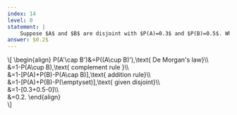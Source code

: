```yaml
---
index: 14
level: 0
statement: | 
    Suppose $A$ and $B$ are disjoint with $P(A)=0.3$ and $P(B)=0.5$. What is $P(A'\cap B')$?
answer: $0.2$
---
```

\\[
    \begin{align}
    P(A'\cap B')&=P((A\cup B)'),\text{ De Morgan's law}\\\\\
    &=1-P(A\cup B),\text{ complement rule }\\\\\
    &=1-\[P(A)+P(B)-P(A\cap B)\],\text{ addition rule}\\\\\
    &=1-\[P(A)+P(B)-P(\emptyset)\],\text{ given disjoint}\\\\\
    &=1-\[0.3+0.5-0\]\\\\\
    &=0.2.
    \end{align}    
\\]
